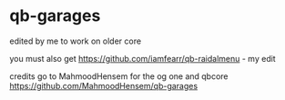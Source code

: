 # qb-garages
 
edited by me to work on older core

you must also get https://github.com/iamfearr/qb-raidalmenu - my edit

credits go to MahmoodHensem for the og one and qbcore
https://github.com/MahmoodHensem/qb-garages
